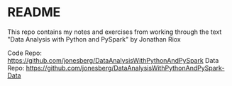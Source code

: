 # README

This repo contains my notes and exercises from working through the text "Data Analysis with Python and PySpark"
by Jonathan Riox

Code Repo: https://github.com/jonesberg/DataAnalysisWithPythonAndPySpark 
Data Repo: https://github.com/jonesberg/DataAnalysisWithPythonAndPySpark-Data 

